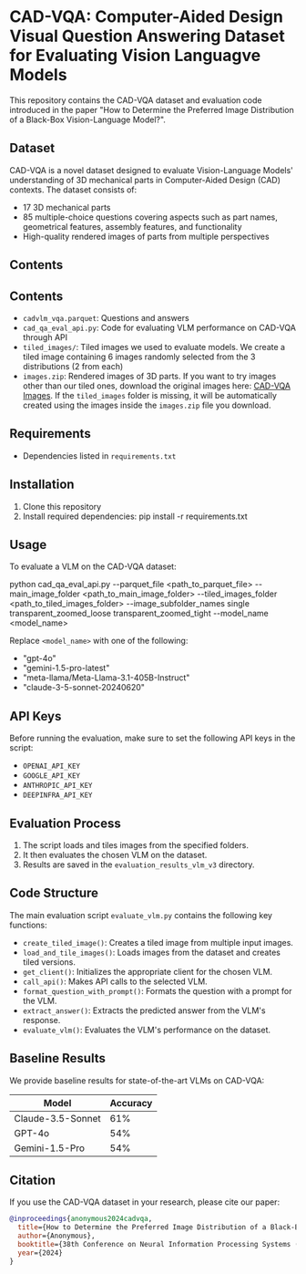 # CAD-VQA: Computer-Aided Design Visual Question Answering Dataset for Evaluating Vision Languagve Models

This repository contains the CAD-VQA dataset and evaluation code introduced in the paper "How to Determine the Preferred Image Distribution of a Black-Box Vision-Language Model?".

## Dataset

CAD-VQA is a novel dataset designed to evaluate Vision-Language Models' understanding of 3D mechanical parts in Computer-Aided Design (CAD) contexts. The dataset consists of:

- 17 3D mechanical parts
- 85 multiple-choice questions covering aspects such as part names, geometrical features, assembly features, and functionality
- High-quality rendered images of parts from multiple perspectives

## Contents

## Contents

- `cadvlm_vqa.parquet`: Questions and answers
- `cad_qa_eval_api.py`: Code for evaluating VLM performance on CAD-VQA through API
- `tiled_images/`: Tiled images we used to evaluate models. We create a tiled image containing 6 images randomly selected from the 3 distributions (2 from each)
- `images.zip`: Rendered images of 3D parts. If you want to try images other than our tiled ones, download the original images here: [CAD-VQA Images](https://drive.google.com/file/d/1w77BSlQffFdmwmF7ArL1J9gbCV7ghMrT/view?usp=share_link). If the `tiled_images` folder is missing, it will be automatically created using the images inside the `images.zip` file you download.


## Requirements

- Dependencies listed in `requirements.txt`

## Installation

1. Clone this repository
2. Install required dependencies:
pip install -r requirements.txt

## Usage

To evaluate a VLM on the CAD-VQA dataset:

python cad_qa_eval_api.py --parquet_file <path_to_parquet_file> 
--main_image_folder <path_to_main_image_folder> 
--tiled_images_folder <path_to_tiled_images_folder> 
--image_subfolder_names single transparent_zoomed_loose transparent_zoomed_tight 
--model_name <model_name>

Replace `<model_name>` with one of the following:
- "gpt-4o"
- "gemini-1.5-pro-latest"
- "meta-llama/Meta-Llama-3.1-405B-Instruct"
- "claude-3-5-sonnet-20240620"

## API Keys

Before running the evaluation, make sure to set the following API keys in the script:

- `OPENAI_API_KEY`
- `GOOGLE_API_KEY`
- `ANTHROPIC_API_KEY`
- `DEEPINFRA_API_KEY`

## Evaluation Process

1. The script loads and tiles images from the specified folders.
2. It then evaluates the chosen VLM on the dataset.
3. Results are saved in the `evaluation_results_vlm_v3` directory.

## Code Structure

The main evaluation script `evaluate_vlm.py` contains the following key functions:

- `create_tiled_image()`: Creates a tiled image from multiple input images.
- `load_and_tile_images()`: Loads images from the dataset and creates tiled versions.
- `get_client()`: Initializes the appropriate client for the chosen VLM.
- `call_api()`: Makes API calls to the selected VLM.
- `format_question_with_prompt()`: Formats the question with a prompt for the VLM.
- `extract_answer()`: Extracts the predicted answer from the VLM's response.
- `evaluate_vlm()`: Evaluates the VLM's performance on the dataset.

## Baseline Results

We provide baseline results for state-of-the-art VLMs on CAD-VQA:

| Model | Accuracy |
|-------|----------|
| Claude-3.5-Sonnet | 61% |
| GPT-4o | 54% |
| Gemini-1.5-Pro | 54% |

## Citation

If you use the CAD-VQA dataset in your research, please cite our paper:

```bibtex
@inproceedings{anonymous2024cadvqa,
  title={How to Determine the Preferred Image Distribution of a Black-Box Vision-Language Model?},
  author={Anonymous},
  booktitle={38th Conference on Neural Information Processing Systems (NeurIPS 2024)},
  year={2024}
}




